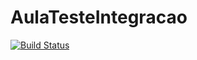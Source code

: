 # AulaTesteIntegracao

[![Build Status](https://travis-ci.org/EmersonFariaOliveira/AulaTesteIntegracao.svg?branch=master)](https://travis-ci.org/EmersonFariaOliveira/AulaTesteIntegracao)